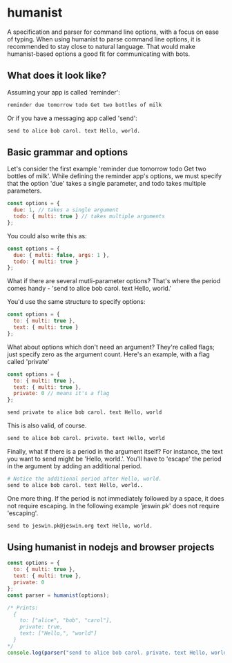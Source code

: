 # humanist

A specification and parser for command line options, with a focus on ease of typing. When using humanist to parse command line options, it is recommended to stay close to natural language. That would make humanist-based options a good fit for communicating with bots.

## What does it look like?

Assuming your app is called 'reminder':

```bash
reminder due tomorrow todo Get two bottles of milk
```

Or if you have a messaging app called 'send':

```bash
send to alice bob carol. text Hello, world.
```

## Basic grammar and options

Let's consider the first example 'reminder due tomorrow todo Get two bottles of milk'. While defining the reminder app's options, we must specify that the option 'due' takes a single parameter, and todo takes multiple parameters.

```javascript
const options = {
  due: 1, // takes a single argument
  todo: { multi: true } // takes multiple arguments
};
```

You could also write this as:

```javascript
const options = {
  due: { multi: false, args: 1 },
  todo: { multi: true }
};
```

What if there are several mutli-parameter options? That's where the period comes handy - 'send to alice bob carol. text Hello, world.'

You'd use the same structure to specify options:

```javascript
const options = {
  to: { multi: true },
  text: { multi: true }
};
```

What about options which don't need an argument? They're called flags; just specify zero as the argument count. Here's an example, with a flag called 'private'

```javascript
const options = {
  to: { multi: true },
  text: { multi: true },
  private: 0 // means it's a flag
};
```

```bash
send private to alice bob carol. text Hello, world
```

This is also valid, of course.

```bash
send to alice bob carol. private. text Hello, world
```

Finally, what if there is a period in the argument itself? For instance, the text you want to send might be 'Hello, world.'. You'll have to 'escape' the period in the argument by adding an additional period.

```bash
# Notice the additional period after Hello, world.
send to alice bob carol. text Hello, world..
```

One more thing. If the period is not immediately followed by a space, it does not require escaping. In the following example 'jeswin.pk' does not require 'escaping'.

```bash
send to jeswin.pk@jeswin.org text Hello, world.
```

## Using humanist in nodejs and browser projects

```javascript
const options = {
  to: { multi: true },
  text: { multi: true },
  private: 0
};
const parser = humanist(options);

/* Prints:
  {
    to: ["alice", "bob", "carol"],
    private: true,
    text: ["Hello,", "world"]
  }
*/
console.log(parser("send to alice bob carol. private. text Hello, world"));
```



